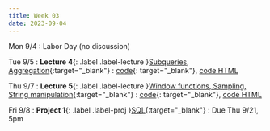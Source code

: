 ```yaml
---
title: Week 03
date: 2023-09-04
---
```


Mon 9/4
: Labor Day (no discussion)

Tue 9/5
: **Lecture 4**{: .label .label-lecture }[Subqueries, Aggregation](https://docs.google.com/presentation/d/1WFs6feRjUjC5mcrVeYFKOqqL23bpW2a9Vraoj8TaJl8/edit?usp=sharing){:target="\_blank"}
  : [code](https://data101.datahub.berkeley.edu/hub/user-redirect/git-pull?repo=https%3A%2F%2Fgithub.com%2Fcal-data-eng%2Ffa23-materials&urlpath=lab%2Ftree%2Ffa23-materials%2Flecture%2Flec04%2Flec04.ipynb&branch=main){: target="\_blank"}, [code HTML](../../resources/assets/lectures/lec04/lec04.html)

Thu 9/7
: **Lecture 5**{: .label .label-lecture }[Window functions, Sampling, String manipulation](https://docs.google.com/presentation/d/1_923bxPMRdXorOpl6j7e0PpP-fWeI2HJb1_kFZngtHg/edit?usp=sharing){:target="\_blank"}
  : [code](https://data101.datahub.berkeley.edu/hub/user-redirect/git-pull?repo=https%3A%2F%2Fgithub.com%2Fcal-data-eng%2Ffa23-materials&urlpath=lab%2Ftree%2Ffa23-materials%2Flecture%2Flec05%2Flec05.ipynb&branch=main){: target="\_blank"}, [code HTML](../../resources/assets/lectures/lec05/lec05.html)

Fri 9/8
: **Project 1**{: .label .label-proj }[SQL](https://data101.datahub.berkeley.edu/hub/user-redirect/git-pull?repo=https%3A%2F%2Fgithub.com%2Fcal-data-eng%2Ffa23-materials&urlpath=lab%2Ftree%2Ffa23-materials%2Fproj%2Fproj1%2Fproj1.ipynb&branch=main){:target="\_blank"}
  : Due Thu 9/21, 5pm
